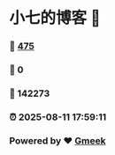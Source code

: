 # 小七的博客 :link:  
### :page_facing_up: [475](/tag.html) 
### :speech_balloon: 0 
### :hibiscus: 142273 
### :alarm_clock: 2025-08-11 17:59:11 
### Powered by :heart: [Gmeek](https://github.com/Meekdai/Gmeek)
